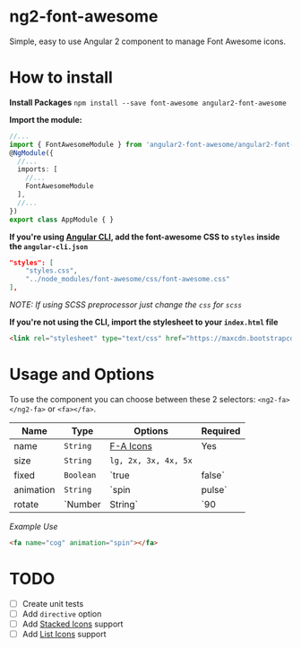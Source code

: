 # ng2-font-awesome
Simple, easy to use Angular 2 component to manage Font Awesome icons.

# How to install

**Install Packages**
`npm install --save font-awesome angular2-font-awesome`

**Import the module:**
```typescript
//...
import { FontAwesomeModule } from 'angular2-font-awesome/angular2-font-awesome';
@NgModule({
  //...
  imports: [
    //...
    FontAwesomeModule
  ],
  //...
})
export class AppModule { }
```

**If you're using [Angular CLI](https://github.com/angular/angular-cli), add the font-awesome CSS to `styles` inside the `angular-cli.json`**
```json
"styles": [
    "styles.css",
    "../node_modules/font-awesome/css/font-awesome.css"
],
```
*NOTE: If using SCSS preprocessor just change the `css` for `scss`*

**If you're not using the CLI, import the stylesheet to your `index.html` file**
```html
<link rel="stylesheet" type="text/css" href="https://maxcdn.bootstrapcdn.com/font-awesome/4.7.0/css/font-awesome.min.css" />
```

# Usage and Options
To use the component you can choose between these 2 selectors: `<ng2-fa></ng2-fa>` or `<fa></fa>`.

Name      | Type               | Options    | Required
---       | ---                | ---        | ---
name      | `String`           | [F-A Icons](http://fontawesome.io/icons/) | Yes
size      | `String`           | `lg, 2x, 3x, 4x, 5x`
fixed     | `Boolean`          | `true | false`
animation |  `String`          | `spin | pulse`
rotate    |  `Number | String` | `90 | 180 | 270` `horizontal | vertical`

*Example Use*
```html
<fa name="cog" animation="spin"></fa>
```

# TODO
- [ ] Create unit tests
- [ ] Add `directive` option
- [ ] Add [Stacked Icons](http://fontawesome.io/examples/#stacked) support
- [ ] Add [List Icons](http://fontawesome.io/examples/#list) support
